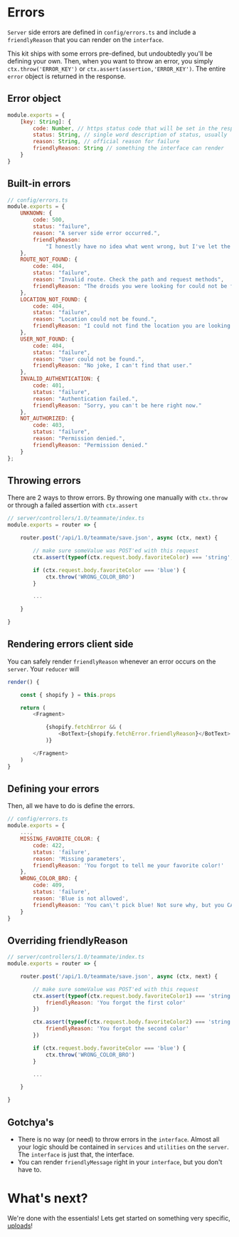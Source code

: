 # Errors

`Server` side errors are defined in `config/errors.ts` and include a `friendlyReason` that you can render on the `interface`.

This kit ships with some errors pre-defined, but undoubtedly you'll be defining your own. Then, when you want to throw an error, you simply `ctx.throw('ERROR_KEY')` or `ctx.assert(assertion,'ERROR_KEY')`. The entire `error` object is returned in the response.

## Error object

```js
module.exports = {
    [key: String]: {
        code: Number, // https status code that will be set in the response
        status: String, // single word description of status, usually 'failure'
        reason: String, // official reason for failure
        friendlyReason: String // something the interface can render
    }
}
```

## Built-in errors

```js
// config/errors.ts
module.exports = {
    UNKNOWN: {
        code: 500,
        status: "failure",
        reason: "A server side error occurred.",
        friendlyReason:
            "I honestly have no idea what went wrong, but I've let the humans know and they are on it!"
    },
    ROUTE_NOT_FOUND: {
        code: 404,
        status: "failure",
        reason: "Invalid route. Check the path and request methods",
        friendlyReason: "The droids you were looking for could not be found."
    },
    LOCATION_NOT_FOUND: {
        code: 404,
        status: "failure",
        reason: "Location could not be found.",
        friendlyReason: "I could not find the location you are looking for."
    },
    USER_NOT_FOUND: {
        code: 404,
        status: "failure",
        reason: "User could not be found.",
        friendlyReason: "No joke, I can't find that user."
    },
    INVALID_AUTHENTICATION: {
        code: 401,
        status: "failure",
        reason: "Authentication failed.",
        friendlyReason: "Sorry, you can't be here right now."
    },
    NOT_AUTHORIZED: {
        code: 403,
        status: "failure",
        reason: "Permission denied.",
        friendlyReason: "Permission denied."
    }
};
```

## Throwing errors

There are 2 ways to throw errors. By throwing one manually with `ctx.throw` or through a failed assertion with `ctx.assert`

```js
// server/controllers/1.0/teammate/index.ts
module.exports = router => {

    router.post('/api/1.0/teammate/save.json', async (ctx, next) {

        // make sure someValue was POST'ed with this request
        ctx.assert(typeof(ctx.request.body.favoriteColor) === 'string', 'MISSING_FAVORITE_COLOR')

        if (ctx.request.body.favoriteColor === 'blue') {
            ctx.throw('WRONG_COLOR_BRO')
        }

        ...

    }

}

```

## Rendering errors client side

You can safely render `friendlyReason` whenever an error occurs on the `server`. Your `reducer` will

```js
render() {

	const { shopify } = this.props

	return (
		<Fragment>

			{shopify.fetchError && (
				<BotText>{shopify.fetchError.friendlyReason}</BotText>
			)}

		</Fragment>
	)
}
```

## Defining your errors

Then, all we have to do is define the errors.

```js
// config/errors.ts
module.exports = {
    ...,
    MISSING_FAVORITE_COLOR: {
        code: 422,
        status: 'failure',
        reason: 'Missing parameters',
        friendlyReason: 'You forgot to tell me your favorite color!'
    },
    WRONG_COLOR_BRO: {
        code: 409,
        status: 'failure',
        reason: 'Blue is not allowed',
        friendlyReason: 'You can\'t pick blue! Not sure why, but you CAN\'T!'
    }
}

```

## Overriding friendlyReason

```js
// server/controllers/1.0/teammate/index.ts
module.exports = router => {

    router.post('/api/1.0/teammate/save.json', async (ctx, next) {

        // make sure someValue was POST'ed with this request
        ctx.assert(typeof(ctx.request.body.favoriteColor1) === 'string', 'MISSING_FAVORITE_COLOR', {
			friendlyReason: 'You forgot the first color'
		})

        ctx.assert(typeof(ctx.request.body.favoriteColor2) === 'string', 'MISSING_FAVORITE_COLOR', {
			friendlyReason: 'You forgot the second color'
		})

        if (ctx.request.body.favoriteColor === 'blue') {
            ctx.throw('WRONG_COLOR_BRO')
        }

        ...

    }

}

```

## Gotchya's

-   There is no way (or need) to throw errors in the `interface`. Almost all your logic should be contained in `services` and `utilities` on the `server`. The `interface` is just that, the interface.
-   You can render `friendlyMessage` right in your `interface`, but you don't have to.

# What's next?

We're done with the essentials! Lets get started on something very specific, [uploads](uploads.md)!
